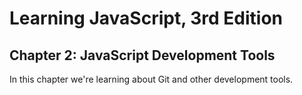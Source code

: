 # Learning JavaScript, 3rd Edition
## Chapter 2: JavaScript Development Tools

In this chapter we're learning about Git and other development tools.

